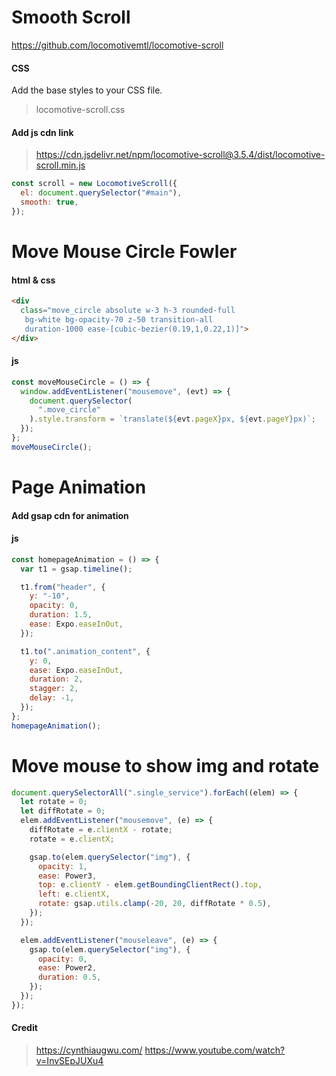 # Smooth Scroll

https://github.com/locomotivemtl/locomotive-scroll

#### CSS

Add the base styles to your CSS file.

> locomotive-scroll.css

#### Add js cdn link

> https://cdn.jsdelivr.net/npm/locomotive-scroll@3.5.4/dist/locomotive-scroll.min.js

```js
const scroll = new LocomotiveScroll({
  el: document.querySelector("#main"),
  smooth: true,
});
```

# Move Mouse Circle Fowler

#### html & css
```html
<div
  class="move_circle absolute w-3 h-3 rounded-full
   bg-white bg-opacity-70 z-50 transition-all 
   duration-1000 ease-[cubic-bezier(0.19,1,0.22,1)]">
</div>
```

#### js

```js
const moveMouseCircle = () => {
  window.addEventListener("mousemove", (evt) => {
    document.querySelector(
      ".move_circle"
    ).style.transform = `translate(${evt.pageX}px, ${evt.pageY}px)`;
  });
};
moveMouseCircle();
```

# Page Animation

#### Add gsap cdn for animation

> <script src="https://cdnjs.cloudflare.com/ajax/libs/gsap/3.12.3/gsap.min.js"></script>

#### js

```js
const homepageAnimation = () => {
  var t1 = gsap.timeline();

  t1.from("header", {
    y: "-10",
    opacity: 0,
    duration: 1.5,
    ease: Expo.easeInOut,
  });

  t1.to(".animation_content", {
    y: 0,
    ease: Expo.easeInOut,
    duration: 2,
    stagger: 2,
    delay: -1,
  });
};
homepageAnimation();
```

# Move mouse to show img and rotate

```js
document.querySelectorAll(".single_service").forEach((elem) => {
  let rotate = 0;
  let diffRotate = 0;
  elem.addEventListener("mousemove", (e) => {
    diffRotate = e.clientX - rotate;
    rotate = e.clientX;

    gsap.to(elem.querySelector("img"), {
      opacity: 1,
      ease: Power3,
      top: e.clientY - elem.getBoundingClientRect().top,
      left: e.clientX,
      rotate: gsap.utils.clamp(-20, 20, diffRotate * 0.5),
    });
  });

  elem.addEventListener("mouseleave", (e) => {
    gsap.to(elem.querySelector("img"), {
      opacity: 0,
      ease: Power2,
      duration: 0.5,
    });
  });
});
```

#### Credit

> https://cynthiaugwu.com/
> https://www.youtube.com/watch?v=InvSEpJUXu4
